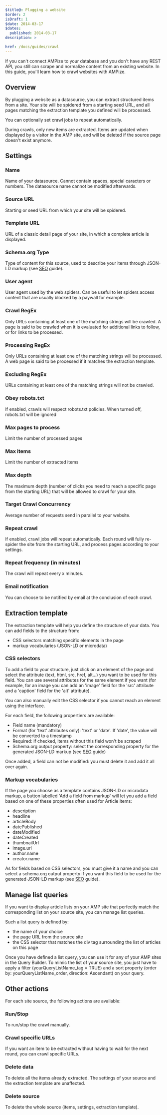 ```yaml
---
$title@: Plugging a website
$order: 2
isDraft: 1
$date: 2014-03-17
$dates:
  published: 2014-03-17
description: >

href: /docs/guides/crawl
---
```

<p>If you can't connect AMPize to your database and you don't have any REST API, you still can scrape and normalize content from an existing website. In this guide, you'll learn how to crawl websites with AMPize.</p>
<h2 class="mt4 mb4">Overview</h2>
<p>By plugging a website as a datasource, you can extract structured items from a site. Your site will be spidered from a starting seed URL, and all pages matching the extraction template you defined will be processed.</p>
<p>You can optionally set crawl jobs to repeat automatically.</p>
<p>During crawls, only new items are extracted. Items are updated when displayed by a visitor in the AMP site, and will be deleted if the source page doesn't exist anymore.</p>
<h2 class="mt4 mb4">Settings</h2>
<h3 class="mb3 mt3">Name</h3>
<p>Name of your datasource. Cannot contain spaces, special caracters or numbers. The datasource name cannot be modified afterwards.</p>
<h3 class="mb3 mt3">Source URL</h3>
<p>Starting or seed URL from which your site will be spidered.</p>
<h3 class="mb3 mt3">Template URL</h3>
<p>URL of a classic detail page of your site, in which a complete article is displayed.</p>
<h3 class="mb3 mt3">Schema.org Type</h3>
<p>Type of content for this source, used to describe your items through JSON-LD markup (see <a href="docs/guides/seo">SEO</a> guide).</p>
<h3 class="mb3 mt3">User agent</h3>
<p>User agent used by the web spiders. Can be useful to let spiders access content that are usually blocked by a paywall for example.</p>
<h3 class="mb3 mt3">Crawl RegEx</h3>
<p>Only URLs containing at least one of the matching strings will be crawled. A page is said to be crawled when it is evaluated for additional links to follow, or for links to be processed.</p>
<h3 class="mb3 mt3">Processing RegEx</h3>
<p>Only URLs containing at least one of the matching strings will be processed. A web page is said to be processed if it matches the extraction template.</p>
<h3 class="mb3 mt3">Excluding RegEx</h3>
<p>URLs containing at least one of the matching strings will not be crawled.</p>
<h3 class="mb3 mt3">Obey robots.txt</h3>
<p>If enabled, crawls will respect robots.txt policies. When turned off, robots.txt will be ignored</p>
<h3 class="mb3 mt3">Max pages to process</h3>
<p>Limit the number of processed pages</p>
<h3 class="mb3 mt3">Max items</h3>
<p>Limit the number of extracted items</p>
<h3 class="mb3 mt3">Max depth</h3>
<p>The maximum depth (number of clicks you need to reach a specific page from the starting URL) that will be allowed to crawl for your site.</p>
<h3 class="mb3 mt3">Target Crawl Concurrency</h3>
<p>Average number of requests send in parallel to your website.</p>
<h3 class="mb3 mt3">Repeat crawl</h3>
<p>If enabled, crawl jobs will repeat automatically. Each round will fully re-spider the site from the starting URL, and process pages according to your settings.</p>
<h3 class="mb3 mt3">Repeat frequency (in minutes)</h3>
<p>The crawl will repeat every x minutes.</p>
<h3 class="mb3 mt3">Email notification</h3>
<p>You can choose to be notified by email at the conclusion of each crawl.</p>
<h2 class="mt4 mb4">Extraction template</h2>
<p>The extraction template will help you define the structure of your data. You can add fields to the structure from:</p>

- CSS selectors matching specific elements in the page
- markup vocabularies (JSON-LD or microdata)

<h3 class="mb3 mt3">CSS selectors</h3>
<p>To add a field to your structure, just click on an element of the page and select the attribute (text, html, src, href, alt...) you want to be used for this field. You can use several attributes for the same element if you want (for example, for an image you can add an 'image' field for the 'src' attribute and a 'caption' field for the 'alt' attribute).</p>
<p>You can also manually edit the CSS selector if you cannot reach an element using the interface.</p>
<p>For each field, the following propertiers are available:</p>

- Field name (mandatory)
- Format (for 'text' attributes only): 'text' or 'date'. If 'date', the value will be converted to a timestamp
- Required: if checked, items without this field won't be scraped
- Schema.org output property: select the corresponding property for the generated JSON-LD markup (see <a href="docs/guides/seo">SEO</a> guide)

<p>Once added, a field can not be modified: you must delete it and add it all over again.</p>
<h3 class="mb3 mt3">Markup vocabularies</h3>
<p>If the page you choose as a template contains JSON-LD or microdata markup, a button labelled 'Add a field from markup' will let you add a field based on one of these properties often used for Article items:</p>

- description
- headline
- articleBody
- datePublished
- dateModified
- dateCreated
- thumbnailUrl
- image.url
- author.name
- creator.name

<p>As for fields based on CSS selectors, you must give it a name and you can select a schema.org output property if you want this field to be used for the generated JSON-LD markup (see <a href="docs/guides/seo">SEO</a> guide).</p>
<h2 class="mt4 mb4">Manage list queries</h2>
<p>If you want to display article lists on your AMP site that perfectly match the corresponding list on your source site, you can manage list queries.</p>
<p>Such a list query is defined by:</p>

- the name of your choice
- the page URL from the source site
- the CSS selector that matches the div tag surrounding the list of articles on this page

<p>Once you have defined a list query, you can use it for any of your AMP sites in the Query Builder. To mimic the list of your source site, you just have to apply a filter (yourQueryListName_tag = TRUE) and a sort property (order by: yourQueryListName_order, direction: Ascendant) on your query.</p>
<h2 class="mt4 mb4">Other actions</h2>
<p>For each site source, the following actions are available:</p>
<h3 class="mb3 mt3">Run/Stop</h3>
<p>To run/stop the crawl manually.</p>
<h3 class="mb3 mt3">Crawl specific URLs</h3>
<p>If you want an item to be extracted without having to wait for the next round, you can crawl specific URLs.</p>
<h3 class="mb3 mt3">Delete data</h3>
<p>To delete all the items already extracted. The settings of your source and the extraction template are unaffected.</p>
<h3 class="mb3 mt3">Delete source</h3>
<p>To delete the whole source (items, settings, extraction template).</p>
